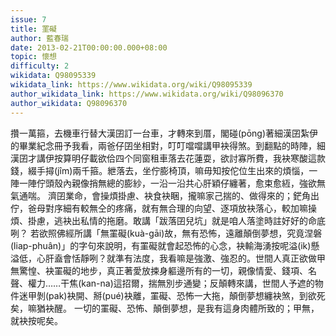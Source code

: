 ```yaml
---
issue: 7
title: 罣礙
author: 藍春瑞
date: 2013-02-21T00:00:00.000+08:00
topic: 懷想
difficulty: 2
wikidata: Q98095339
wikidata_link: https://www.wikidata.org/wiki/Q98095339
author_wikidata_link: https://www.wikidata.org/wiki/Q98096370
author_wikidata: Q98096370
---
```

攢一萬箍，去機車行替大漢囝訂一台車，才轉來到厝，閣碰(pōng)著細漢囝紮伊的畢業紀念冊予我看，兩爸仔囝坐相對，叮叮噹噹講甲袂得煞。到翻點的時陣，細漢囝才講伊按算明仔載欲佮四个同窗租車落去花蓮耍，欲討寡所費，我袂寒酸這款錢，綴手撏(jîm)兩千箍。紲落去，坐佇膨椅頂，嘛毋知按佗位生出來的煩惱，一陣一陣佇頭殼內親像捎無總的膨紗，一沿一沿共心肝穎仔纏著，愈束愈絚，強欲無氣通喘。
濟囝業命，會操煩掛慮、袂食袂睏，攏嘛家己揣的、做得來的；鋩角出佇，爸母對序細有較無仝的疼痛，就有無合理的向望、逐項放袂落心，較加嘛操煩、掛慮，逃袂出私情的拖磨。敢講「跋落囝兒坑」就是咱人落塗時註好好的命底咧？
若欲照佛經所講「無罣礙(kuà-gāi)故，無有恐怖，遠離顛倒夢想，究竟涅磐(liap-phuân)」的字句來說明，有罣礙就會起恐怖的心念，袂輸海湧按呢溢(ik)懸溢低，心肝盍會恬靜咧？就準有法度，我看嘛是強激、強忍的。世間人真正欲做甲無驚惶、袂罣礙的地步，真正著愛放捒身軀邊所有的一切，親像情愛、錢項、名聲、權力……干焦(kan-na)這招爾，揣無別步通變；反顛轉來講，世間人予遮的物件迷甲剝(pak)袂開、掰(pué)袂離，罣礙、恐怖一大拖，顛倒夢想纏袂煞，到欲死矣，嘛猶袂醒。
一切的罣礙、恐怖、顛倒夢想，是我有這身肉體所致的；甲無，就袂按呢矣。